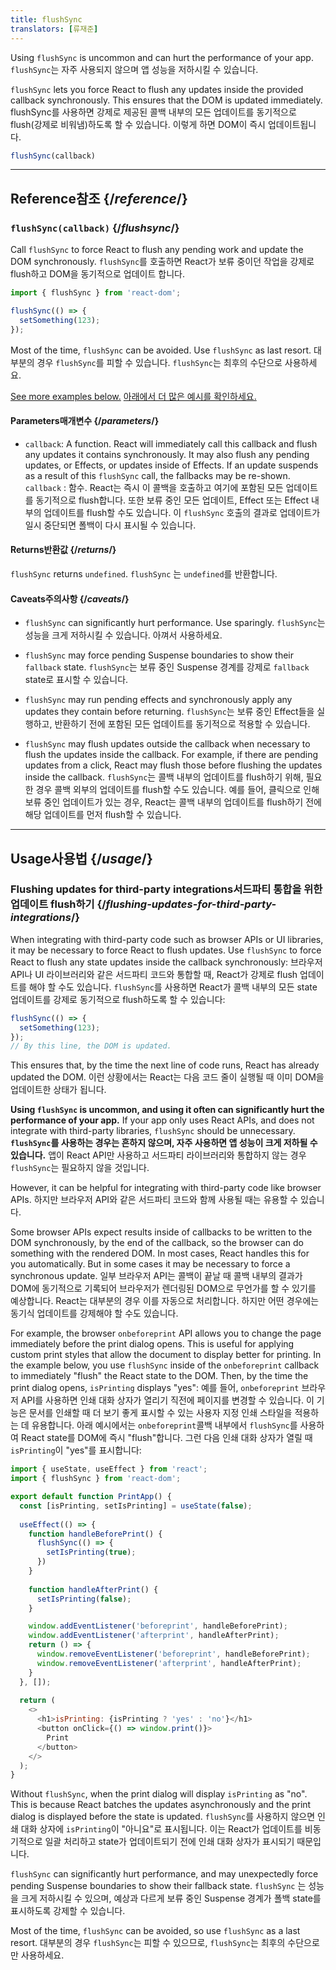 ```yaml
---
title: flushSync
translators: [류재준]
---
```


<Pitfall>

Using `flushSync` is uncommon and can hurt the performance of your app.
<Trans>`flushSync`는 자주 사용되지 않으며 앱 성능을 저하시킬 수 있습니다.</Trans>

</Pitfall>

<Intro>

`flushSync` lets you force React to flush any updates inside the provided callback synchronously. This ensures that the DOM is updated immediately.
<Trans>flushSync를 사용하면 강제로 제공된 콜백 내부의 모든 업데이트를 동기적으로 flush(강제로 비워냄)하도록 할 수 있습니다. 이렇게 하면 DOM이 즉시 업데이트됩니다.</Trans>

```js
flushSync(callback)
```

</Intro>

<InlineToc />

---

## Reference<Trans>참조</Trans> {/*reference*/}

### `flushSync(callback)` {/*flushsync*/}

Call `flushSync` to force React to flush any pending work and update the DOM synchronously.
<Trans>`flushSync`를 호출하면 React가 보류 중이던 작업을 강제로 flush하고 DOM을 동기적으로 업데이트 합니다.</Trans>

```js
import { flushSync } from 'react-dom';

flushSync(() => {
  setSomething(123);
});
```

Most of the time, `flushSync` can be avoided. Use `flushSync` as last resort.
<Trans>대부분의 경우 `flushSync`를 피할 수 있습니다. `flushSync`는 최후의 수단으로 사용하세요.</Trans>

[See more examples below.](#usage)
<Trans>[아래에서 더 많은 예시를 확인하세요.](#usage)</Trans>

#### Parameters<Trans>매개변수</Trans> {/*parameters*/}

* `callback`: A function. React will immediately call this callback and flush any updates it contains synchronously. It may also flush any pending updates, or Effects, or updates inside of Effects. If an update suspends as a result of this `flushSync` call, the fallbacks may be re-shown.
<Trans outdent>`callback` : 함수. React는 즉시 이 콜백을 호출하고 여기에 포함된 모든 업데이트를 동기적으로 flush합니다. 또한 보류 중인 모든 업데이트, Effect 또는 Effect 내부의 업데이트를 flush할 수도 있습니다. 이 `flushSync` 호출의 결과로 업데이트가 일시 중단되면 폴백이 다시 표시될 수 있습니다.</Trans>

#### Returns<Trans>반환값</Trans> {/*returns*/}

`flushSync` returns `undefined`.
<Trans>`flushSync` 는 `undefined`를 반환합니다.</Trans>

#### Caveats<Trans>주의사항</Trans> {/*caveats*/}

* `flushSync` can significantly hurt performance. Use sparingly.
<Trans>`flushSync`는 성능을 크게 저하시킬 수 있습니다. 아껴서 사용하세요.</Trans>

* `flushSync` may force pending Suspense boundaries to show their `fallback` state.
<Trans>`flushSync`는 보류 중인 Suspense 경계를 강제로 `fallback` state로 표시할 수 있습니다.</Trans>

* `flushSync` may run pending effects and synchronously apply any updates they contain before returning.
<Trans>`flushSync`는 보류 중인 Effect들을 실행하고, 반환하기 전에 포함된 모든 업데이트를 동기적으로 적용할 수 있습니다.</Trans>

* `flushSync` may flush updates outside the callback when necessary to flush the updates inside the callback. For example, if there are pending updates from a click, React may flush those before flushing the updates inside the callback.
<Trans>`flushSync`는 콜백 내부의 업데이트를 flush하기 위해, 필요한 경우 콜백 외부의 업데이트를 flush할 수도 있습니다. 예를 들어, 클릭으로 인해 보류 중인 업데이트가 있는 경우, React는 콜백 내부의 업데이트를 flush하기 전에 해당 업데이트를 먼저 flush할 수 있습니다.</Trans>

---

## Usage<Trans>사용법</Trans> {/*usage*/}

### Flushing updates for third-party integrations<Trans>서드파티 통합을 위한 업데이트 flush하기</Trans> {/*flushing-updates-for-third-party-integrations*/}

When integrating with third-party code such as browser APIs or UI libraries, it may be necessary to force React to flush updates. Use `flushSync` to force React to flush any <CodeStep step={1}>state updates</CodeStep> inside the callback synchronously:
<Trans>브라우저 API나 UI 라이브러리와 같은 서드파티 코드와 통합할 때, React가 강제로 flush 업데이트를 해야 할 수도 있습니다. `flushSync`를 사용하면 React가 콜백 내부의 <CodeStep step={1}>모든 state 업데이트</CodeStep>를 강제로 동기적으로 flush하도록 할 수 있습니다:</Trans>

```js [[1, 2, "setSomething(123)"]]
flushSync(() => {
  setSomething(123);
});
// By this line, the DOM is updated.
```

This ensures that, by the time the next line of code runs, React has already updated the DOM.
<Trans>이런 상황에서는 React는 다음 코드 줄이 실행될 때 이미 DOM을 업데이트한 상태가 됩니다.</Trans>

**Using `flushSync` is uncommon, and using it often can significantly hurt the performance of your app.** If your app only uses React APIs, and does not integrate with third-party libraries, `flushSync` should be unnecessary.
<Trans>**`flushSync`를 사용하는 경우는 흔하지 않으며, 자주 사용하면 앱 성능이 크게 저하될 수 있습니다.** 앱이 React API만 사용하고 서드파티 라이브러리와 통합하지 않는 경우 `flushSync`는 필요하지 않을 것입니다.</Trans>

However, it can be helpful for integrating with third-party code like browser APIs.
<Trans>하지만 브라우저 API와 같은 서드파티 코드와 함께 사용될 때는 유용할 수 있습니다.</Trans>

Some browser APIs expect results inside of callbacks to be written to the DOM synchronously, by the end of the callback, so the browser can do something with the rendered DOM. In most cases, React handles this for you automatically. But in some cases it may be necessary to force a synchronous update.
<Trans>일부 브라우저 API는 콜백이 끝날 때 콜백 내부의 결과가 DOM에 동기적으로 기록되어 브라우저가 렌더링된 DOM으로 무언가를 할 수 있기를 예상합니다. React는 대부분의 경우 이를 자동으로 처리합니다. 하지만 어떤 경우에는 동기식 업데이트를 강제해야 할 수도 있습니다.</Trans>

For example, the browser `onbeforeprint` API allows you to change the page immediately before the print dialog opens. This is useful for applying custom print styles that allow the document to display better for printing. In the example below, you use `flushSync` inside of the `onbeforeprint` callback to immediately "flush" the React state to the DOM. Then, by the time the print dialog opens, `isPrinting` displays "yes":
<Trans>예를 들어, `onbeforeprint` 브라우저 API를 사용하면 인쇄 대화 상자가 열리기 직전에 페이지를 변경할 수 있습니다. 이 기능은 문서를 인쇄할 때 더 보기 좋게 표시할 수 있는 사용자 지정 인쇄 스타일을 적용하는 데 유용합니다. 아래 예시에서는 `onbeforeprint`콜백 내부에서 `flushSync`를 사용하여 React state를 DOM에 즉시 "flush"합니다. 그런 다음 인쇄 대화 상자가 열릴 때 `isPrinting`이 "yes"를 표시합니다:</Trans>

<Sandpack>

```js App.js active
import { useState, useEffect } from 'react';
import { flushSync } from 'react-dom';

export default function PrintApp() {
  const [isPrinting, setIsPrinting] = useState(false);
  
  useEffect(() => {
    function handleBeforePrint() {
      flushSync(() => {
        setIsPrinting(true);
      })
    }
    
    function handleAfterPrint() {
      setIsPrinting(false);
    }

    window.addEventListener('beforeprint', handleBeforePrint);
    window.addEventListener('afterprint', handleAfterPrint);
    return () => {
      window.removeEventListener('beforeprint', handleBeforePrint);
      window.removeEventListener('afterprint', handleAfterPrint);
    }
  }, []);
  
  return (
    <>
      <h1>isPrinting: {isPrinting ? 'yes' : 'no'}</h1>
      <button onClick={() => window.print()}>
        Print
      </button>
    </>
  );
}
```

</Sandpack>

Without `flushSync`, when the print dialog will display `isPrinting` as "no". This is because React batches the updates asynchronously and the print dialog is displayed before the state is updated.
<Trans>`flushSync`를 사용하지 않으면 인쇄 대화 상자에 `isPrinting`이 "아니요"로 표시됩니다. 이는 React가 업데이트를 비동기적으로 일괄 처리하고 state가 업데이트되기 전에 인쇄 대화 상자가 표시되기 때문입니다.</Trans>

<Pitfall>

`flushSync` can significantly hurt performance, and may unexpectedly force pending Suspense boundaries to show their fallback state.
<Trans>`flushSync` 는 성능을 크게 저하시킬 수 있으며, 예상과 다르게 보류 중인 Suspense 경계가 폴백 state를 표시하도록 강제할 수 있습니다.</Trans>

Most of the time, `flushSync` can be avoided, so use `flushSync` as a last resort.
<Trans>대부분의 경우 `flushSync`는 피할 수 있으므로, `flushSync`는 최후의 수단으로만 사용하세요.</Trans>

</Pitfall>
